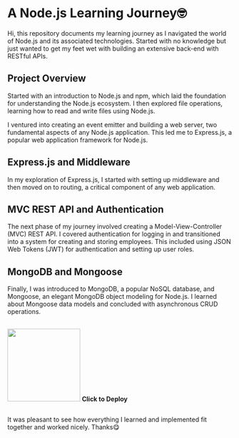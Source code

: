 # A Node.js Learning Journey🤓

Hi, this repository documents my learning journey as I navigated the world of Node.js and its associated technologies. Started with no knowledge but just wanted to get my feet wet with building an extensive back-end with RESTful APIs.

## Project Overview

Started with an introduction to Node.js and npm, which laid the foundation for understanding the Node.js ecosystem. I then explored file operations, learning how to read and write files using Node.js.

I ventured into creating an event emitter and building a web server, two fundamental aspects of any Node.js application. This led me to Express.js, a popular web application framework for Node.js.

## Express.js and Middleware

In my exploration of Express.js, I started with setting up middleware and then moved on to routing, a critical component of any web application.

## MVC REST API and Authentication

The next phase of my journey involved creating a Model-View-Controller (MVC) REST API. I covered authentication for logging in and transitioned into a system for creating and storing employees. This included using JSON Web Tokens (JWT) for authentication and setting up user roles.

## MongoDB and Mongoose

Finally, I was introduced to MongoDB, a popular NoSQL database, and Mongoose, an elegant MongoDB object modeling for Node.js. I learned about Mongoose data models and concluded with asynchronous CRUD operations.
 ##
[<img src="https://cdn.gomix.com/2bdfb3f8-05ef-4035-a06e-2043962a3a13%2Fremix-button.svg" width="163px" />](https://glitch.com/edit/#!/import/github/adnanzaki19/nodee)
**Click to Deploy**
##
It was pleasant to see how everything I learned and implemented fit together and worked nicely. Thanks😋
